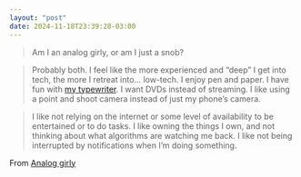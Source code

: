 ```yaml
---
layout: "post"
date: 2024-11-18T23:39:28-03:00
---
```


> Am I an analog girly, or am I just a snob?

> Probably both. I feel like the more experienced and “deep” I get into tech, the more I retreat into… low-tech. I enjoy pen and paper. I have fun with [my typewriter](https://cassidoo.co/post/micro-journal/). I want DVDs instead of streaming. I like using a point and shoot camera instead of just my phone’s camera.

> I like not relying on the internet or some level of availability to be entertained or to do tasks. I like owning the things I own, and not thinking about what algorithms are watching me back. I like not being interrupted by notifications when I’m doing something.


From [Analog girly](https://cassidoo.co/post/analog-girly/)
